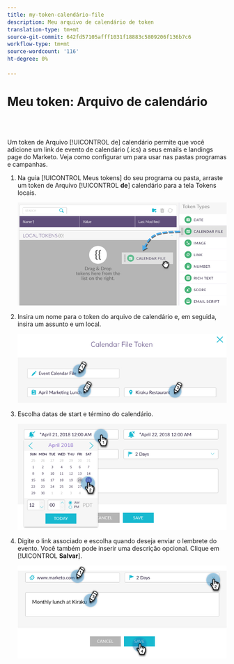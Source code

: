 ```yaml
---
title: my-token-calendário-file
description: Meu arquivo de calendário de token
translation-type: tm+mt
source-git-commit: 642fd57105afff1031f18883c5809206f136b7c6
workflow-type: tm+mt
source-wordcount: '116'
ht-degree: 0%

---
```



# Meu token: Arquivo de calendário

<br> 

Um token de Arquivo [!UICONTROL de] calendário permite que você adicione um link de evento de calendário (.ics) a seus emails e landings page do Marketo. Veja como configurar um para usar nas pastas programas e campanhas.

1. Na guia [!UICONTROL Meus tokens] do seu programa ou pasta, arraste um token de Arquivo [!UICONTROL **de**] calendário para a tela Tokens  locais.

   ![Imagem Um](/help/sky/assets/my-tokens/my-token-calendar-file/my-token-calendar-file-1.jpg)

1. Insira um nome para o token do arquivo de calendário e, em seguida, insira um assunto e um local.

   ![Imagem dois](/help/sky/assets/my-tokens/my-token-calendar-file/my-token-calendar-file-2.jpg)

1. Escolha datas de start e término do calendário.

   ![Imagem Três](/help/sky/assets/my-tokens/my-token-calendar-file/my-token-calendar-file-3.jpg)

1. Digite o link associado e escolha quando deseja enviar o lembrete do evento. Você também pode inserir uma descrição opcional. Clique em [!UICONTROL **Salvar**].

   ![Imagem quatro](/help/sky/assets/my-tokens/my-token-calendar-file/my-token-calendar-file-4.jpg)